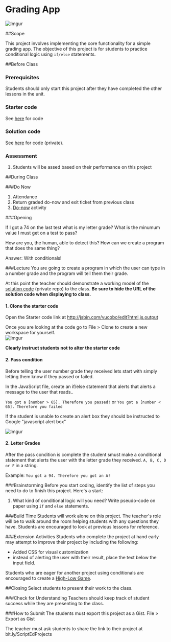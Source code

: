 # Grading App

![Imgur](http://i.imgur.com/NOJFDtBl.jpg)

##Scope

This project involves implementing the core functionality for a simple grading app. The objective of this project is for students to practice conditional logic using `if/else` statements.
 
##Before Class

### Prerequisites
Students should only start this project after they have completed the other lessons in the unit.

### Starter code

See [here](http://jsbin.com/wutibe/edit?html,js,output) for code

### Solution code

See [here](https://github.com/ScriptEdcurriculum/solutions2015/tree/master/6-javascript1_2/lessons/5-project) for code (private).

### Assessment

1. Students will be assed based on their performance on this project

##During Class

###Do Now

1. Attendance
2. Return graded do-now and exit ticket from previous class
3. [Do-now](do_now.md) activity

###Opening

If I got a 74 on the last test what is my letter grade?
What is the minumum value I must get on a test to pass?

How are you, the human, able to detect this? How can we create a program that does the same thing?

Answer: With conditionals!

###Lecture
You are going to create a program in which the user can type in a number grade and the program will tell them their grade. 

At this point the teacher should demonstrate a working model of the [solution code](https://github.com/ScriptEdcurriculum/solutions2015/tree/master/6-javascript1_2/lessons/5-project) (private repo) to the class. **Be sure to hide the URL of the solution code when displaying to class.**

#### 1. Clone the starter code

Open the Starter code link at http://jsbin.com/vucobo/edit?html,js,output

Once you are looking at the code go to File > Clone to create a new workspace for yourself.  
![Imgur](http://i.imgur.com/Wt5iMBpm.png)

**Clearly instruct students not to alter the starter code**

#### 2. Pass condition

Before telling the user number grade they received lets start with simply letting them know if they passed or failed. 

In the JavaScript file, create an if/else statement that alerts that alerts a message to the user that reads..

`You got a [number > 65]. Therefore you passed!`
or
`You got a [number < 65]. Therefore you failed`

If the student is unable to create an alert box they should be instructed to Google "javascript alert box"

![Imgur](http://i.imgur.com/lc6gBmWl.png)

#### 2. Letter Grades

After the pass condition is complete the student smust make a conditional statement that alerts the user with the letter grade they received. `A, B, C, D or F` in a string. 
 
Example: `You got a 94. Therefore you got an A!`

###Brainstorming
Before you start coding, identify the list of steps you need to do to finish this project. Here's a start:

1. What kind of conditional logic will you need? Write pseudo-code on paper using `if` and `else` statements.


###Build Time
Students will work alone on this project. The teacher's role will be to walk around the room helping students with any questions they have. Students are encouraged to look at previous lessons for reference.

###Extension Activities
Students who complete the project at hand early may attempt to improve their project by including the following:  

* Added CSS for visual customization
* instead of alerting the user with their result, place the text below the input field.

Students who are eager for another project using conditionals are encouraged to create a [High-Low Game](http://www.funbrain.com/cgi-bin/gn.cgi?A1=s&A2=10&A3=1).


##Closing
Select students to present their work to the class.

###Check for Understanding
Teachers should keep track of student success while they are presenting to the class.

###How to Submit
The students must export this project as a Gist.
File > Export as Gist

The teacher must ask students to share the link to their project at bit.ly/ScriptEdProjects

